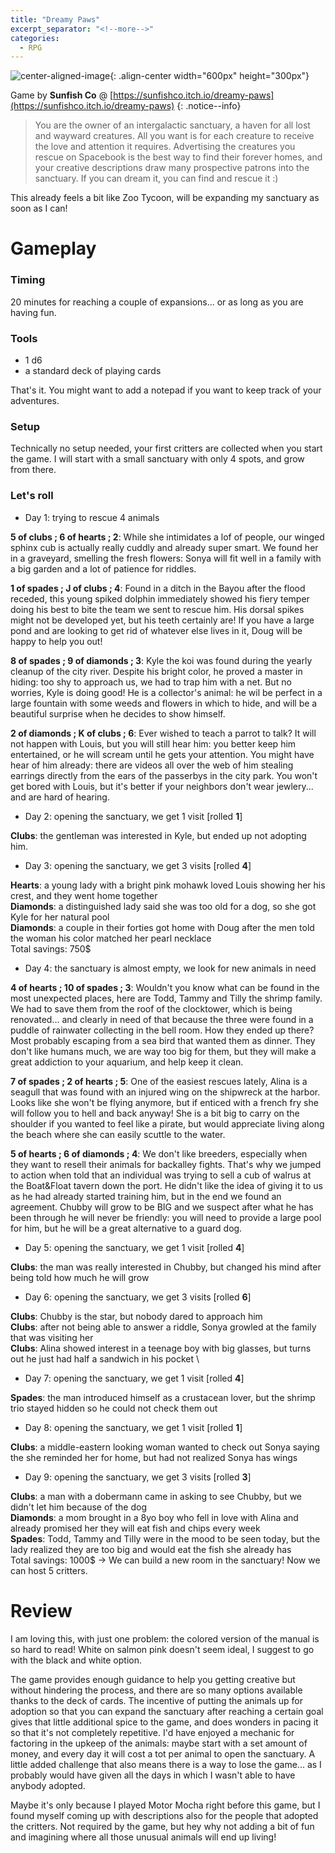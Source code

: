 ```yaml
---
title: "Dreamy Paws"
excerpt_separator: "<!--more-->"
categories:
  - RPG
---
```


![center-aligned-image](https://img.itch.zone/aW1hZ2UvODgyODEwLzQ5NzE5NzUucG5n/794x1000/YDJJ6O.png){: .align-center width="600px" height="300px"}

Game by **Sunfish Co** @ [https://sunfishco.itch.io/dreamy-paws](https://sunfishco.itch.io/dreamy-paws)
{: .notice--info}

> You are the owner of an intergalactic sanctuary, a haven for all lost and wayward creatures. All you want is for each creature to receive the love and attention it requires. Advertising the creatures you rescue on Spacebook is the best way to find their forever homes, and your creative descriptions draw many prospective patrons into the sanctuary. If you can dream it, you can find and rescue it :)

This already feels a bit like Zoo Tycoon, will be expanding my sanctuary as soon as I can!

<!--more-->

# Gameplay

### Timing
20 minutes for reaching a couple of expansions... or as long as you are having fun.

### Tools
- 1 d6
- a standard deck of playing cards

That's it. You might want to add a notepad if you want to keep track of your adventures.

### Setup
Technically no setup needed, your first critters are collected when you start the game.
I will start with a small sanctuary with only 4 spots, and grow from there.
	
### Let's roll

- Day 1: trying to rescue 4 animals

**5 of clubs ; 6 of hearts ; 2**: While she intimidates a lof of people, our winged sphinx cub is actually really cuddly and already super smart. We found her in a graveyard, smelling the fresh flowers: Sonya will fit well in a family with a big garden and a lot of patience for riddles.

**1 of spades ; J of clubs ; 4**: Found in a ditch in the Bayou after the flood receded, this young spiked dolphin immediately showed his fiery temper doing his best to bite the team we sent to rescue him. His dorsal spikes might not be developed yet, but his teeth certainly are! If you have a large pond and are looking to get rid of whatever else lives in it, Doug will be happy to help you out!

**8 of spades ; 9 of diamonds ; 3**: Kyle the koi was found during the yearly cleanup of the city river. Despite his bright color, he proved a master in hiding: too shy to approach us, we had to trap him with a net. But no worries, Kyle is doing good! He is a collector's animal: he wil be perfect in a large fountain with some weeds and flowers in which to hide, and will be a beautiful surprise when he decides to show himself.

**2 of diamonds ; K of clubs ; 6**: Ever wished to teach a parrot to talk? It will not happen with Louis, but you will still hear him: you better keep him entertained, or he will scream until he gets your attention. You might have hear of him already: there are videos all over the web of him stealing earrings directly from the ears of the passerbys in the city park. You won't get bored with Louis, but it's better if your neighbors don't wear jewlery... and are hard of hearing.

- Day 2: opening the sanctuary, we get 1 visit [rolled **1**]

**Clubs**: the gentleman was interested in Kyle, but ended up not adopting him.

- Day 3: opening the sanctuary, we get 3 visits [rolled **4**]

**Hearts**: a young lady with a bright pink mohawk loved Louis showing her his crest, and they went home together \
**Diamonds**: a distinguished lady said she was too old for a dog, so she got Kyle for her natural pool \
**Diamonds**: a couple in their forties got home with Doug after the men told the woman his color matched her pearl necklace \
Total savings: 750$

- Day 4: the sanctuary is almost empty, we look for new animals in need

**4 of hearts ; 10 of spades ; 3**: Wouldn't you know what can be found in the most unexpected places, here are Todd, Tammy and Tilly the shrimp family. We had to save them from the roof of the clocktower, which is being renovated... and clearly in need of that because the three were found in a puddle of rainwater collecting in the bell room. How they ended up there? Most probably escaping from a sea bird that wanted them as dinner. They don't like humans much, we are way too big for them, but they will make a great addiction to your aquarium, and help keep it clean.

**7 of spades ; 2 of hearts ; 5**: One of the easiest rescues lately, Alina is a seagull that was found with an injured wing on the shipwreck at the harbor. Looks like she won't be flying anymore, but if enticed with a french fry she will follow you to hell and back anyway! She is a bit big to carry on the shoulder if you wanted to feel like a pirate, but would appreciate living along the beach where she can easily scuttle to the water.

**5 of hearts ; 6 of diamonds ; 4**: We don't like breeders, especially when they want to resell their animals for backalley fights. That's why we jumped to action when told that an individual was trying to sell a cub of walrus at the Boat&Float tavern down the port. He didn't like the idea of giving it to us as he had already started training him, but in the end we found an agreement. Chubby will grow to be BIG and we suspect after what he has been through he will never be friendly: you will need to provide a large pool for him, but he will be a great alternative to a guard dog.

- Day 5: opening the sanctuary, we get 1 visit [rolled **4**]

**Clubs**: the man was really interested in Chubby, but changed his mind after being told how much he will grow

- Day 6: opening the sanctuary, we get 3 visits [rolled **6**]

**Clubs**: Chubby is the star, but nobody dared to approach him \
**Clubs**: after not being able to answer a riddle, Sonya growled at the family that was visiting her \
**Clubs**: Alina showed interest in a teenage boy with big glasses, but turns out he just had half a sandwich in his pocket \

- Day 7: opening the sanctuary, we get 1 visit [rolled **4**]

**Spades**: the man introduced himself as a crustacean lover, but the shrimp trio stayed hidden so he could not check them out

- Day 8: opening the sanctuary, we get 1 visit [rolled **1**]

**Clubs**: a middle-eastern looking woman wanted to check out Sonya saying the she reminded her for home, but had not realized Sonya has wings

- Day 9: opening the sanctuary, we get 3 visits [rolled **3**]

**Clubs**: a man with a dobermann came in asking to see Chubby, but we didn't let him because of the dog \
**Diamonds**: a mom brought in a 8yo boy who fell in love with Alina and already promised her they will eat fish and chips every week \
**Spades**: Todd, Tammy and Tilly were in the mood to be seen today, but the lady realized they are too big and would eat the fish she already has \
Total savings: 1000$
→ We can build a new room in the sanctuary! Now we can host 5 critters.


# Review
I am loving this, with just one problem: the colored version of the manual is so hard to read! White on salmon pink doesn't seem ideal, I suggest to go with the black and white option.

The game provides enough guidance to help you getting creative but without hindering the process, and there are so many options available thanks to the deck of cards. The incentive of putting the animals up for adoption so that you can expand the sanctuary after reaching a certain goal gives that little additional spice to the game, and does wonders in pacing it so that it's not completely repetitive. I'd have enjoyed a mechanic for factoring in the upkeep of the animals: maybe start with a set amount of money, and every day it will cost a tot per animal to open the sanctuary. A little added challenge that also means there is a way to lose the game... as I probably would have given all the days in which I wasn't able to have anybody adopted.

Maybe it's only because I played Motor Mocha right before this game, but I found myself coming up with descriptions also for the people that adopted the critters. Not required by the game, but hey why not adding a bit of fun and imagining where all those unusual animals will end up living!